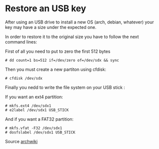 # Restore an USB key

After using an USB drive to install a new OS (arch, debian, whatever)
your key may have a size under the expected one.

In order to restore it to the original size you have to follow the next command
lines:

First of all you need to put to zero the first 512 bytes

    # dd count=1 bs=512 if=/dev/zero of=/dev/sdx && sync

Then you must create a new partiton using cfdisk:

    # cfdisk /dev/sdx


Finally you nedd to write the file system on your USB stick :

If you want an ext4 partition:

    # mkfs.ext4 /dev/sdx1
    # e2label /dev/sdx1 USB_STICK

And if you want a FAT32 partition:

    # mkfs.vfat -F32 /dev/sdx1
    # dosfslabel /dev/sdx1 USB_STICK

Source
[archwiki](https://wiki.archlinux.org/index.php/USB_Flash_Installation_Media#How_to_restore_the_USB_drive)

